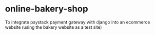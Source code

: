# online-bakery-shop
To integrate paystack payment gateway with django into an ecommerce website (using the bakery website as a test site)
